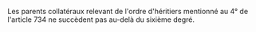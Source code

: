 Les parents collatéraux relevant de l'ordre d'héritiers mentionné au 4° de l'article 734 ne succèdent pas au-delà du sixième degré.
